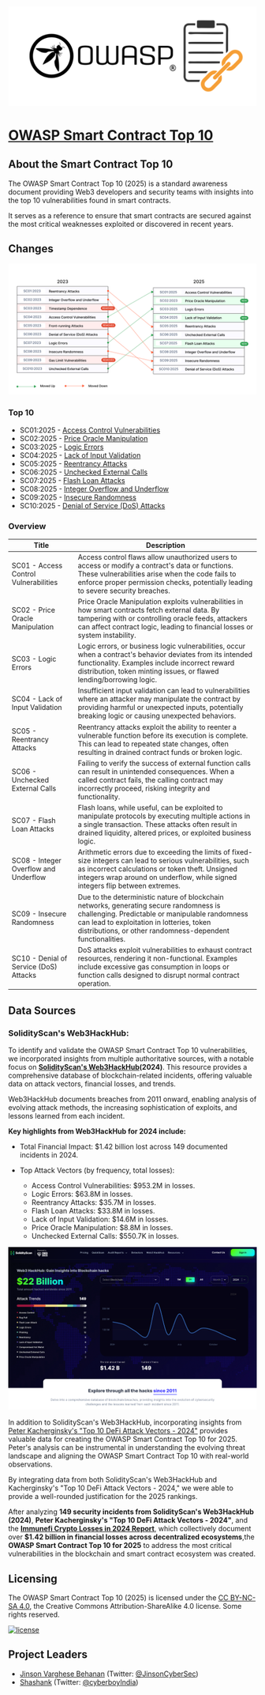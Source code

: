 ![OWASP Logo](assets/images/OWASP_Logo.png)

# [OWASP Smart Contract Top 10](https://owasp.org/www-project-smart-contract-top-10/)

## About the Smart Contract Top 10

The OWASP Smart Contract Top 10 (2025) is a standard awareness document providing Web3 developers and security teams with insights into the top 10 vulnerabilities found in smart contracts.

It serves as a reference to ensure that smart contracts are secured against the most critical weaknesses exploited or discovered in recent years.

## Changes


![OWASP 2023 to 2025 Changes](assets/images/Mapping2023-2025.png)

### Top 10

* SC01:2025 - [Access Control Vulnerabilities](2025/en/src/SC01-access-control.md)
* SC02:2025 - [Price Oracle Manipulation](2025/en/src/SC02-price-oracle-manipulation.md)
* SC03:2025 - [Logic Errors](2025/en/src/SC03-logic-errors.md)
* SC04:2025 - [Lack of Input Validation](2025/en/src/SC04-lack-of-input-validation.md)
* SC05:2025 - [Reentrancy Attacks](2025/en/src/SC05-reentrancy-attacks.md)
* SC06:2025 - [Unchecked External Calls](2025/en/src/SC06-unchecked-external-calls.md)
* SC07:2025 - [Flash Loan Attacks](2025/en/src/SC07-flash-loan-attacks.md)
* SC08:2025 - [Integer Overflow and Underflow](2025/en/src/SC08-integer-overflow-underflow.md)
* SC09:2025 - [Insecure Randomness](2025/en/src/SC09-insecure-randomness.md)
* SC10:2025 - [Denial of Service (DoS) Attacks](2025/en/src/SC10-denial-of-service.md)

### Overview

| Title | Description |
| -- | -- |
| SC01 - Access Control Vulnerabilities | Access control flaws allow unauthorized users to access or modify a contract's data or functions. These vulnerabilities arise when the code fails to enforce proper permission checks, potentially leading to severe security breaches. |
| SC02 - Price Oracle Manipulation | Price Oracle Manipulation exploits vulnerabilities in how smart contracts fetch external data. By tampering with or controlling oracle feeds, attackers can affect contract logic, leading to financial losses or system instability. |
| SC03 - Logic Errors | Logic errors, or business logic vulnerabilities, occur when a contract's behavior deviates from its intended functionality. Examples include incorrect reward distribution, token minting issues, or flawed lending/borrowing logic. |
| SC04 - Lack of Input Validation | Insufficient input validation can lead to vulnerabilities where an attacker may manipulate the contract by providing harmful or unexpected inputs, potentially breaking logic or causing unexpected behaviors. |
| SC05 - Reentrancy Attacks | Reentrancy attacks exploit the ability to reenter a vulnerable function before its execution is complete. This can lead to repeated state changes, often resulting in drained contract funds or broken logic. |
| SC06 - Unchecked External Calls | Failing to verify the success of external function calls can result in unintended consequences. When a called contract fails, the calling contract may incorrectly proceed, risking integrity and functionality. |
| SC07 - Flash Loan Attacks | Flash loans, while useful, can be exploited to manipulate protocols by executing multiple actions in a single transaction. These attacks often result in drained liquidity, altered prices, or exploited business logic. |
| SC08 - Integer Overflow and Underflow | Arithmetic errors due to exceeding the limits of fixed-size integers can lead to serious vulnerabilities, such as incorrect calculations or token theft. Unsigned integers wrap around on underflow, while signed integers flip between extremes. |
| SC09 - Insecure Randomness | Due to the deterministic nature of blockchain networks, generating secure randomness is challenging. Predictable or manipulable randomness can lead to exploitation in lotteries, token distributions, or other randomness-dependent functionalities. |
| SC10 - Denial of Service (DoS) Attacks | DoS attacks exploit vulnerabilities to exhaust contract resources, rendering it non-functional. Examples include excessive gas consumption in loops or function calls designed to disrupt normal contract operation. |


## Data Sources

### SolidityScan's Web3HackHub:

To identify and validate the OWASP Smart Contract Top 10 vulnerabilities, we incorporated insights from multiple authoritative sources, with a notable focus on **[SolidityScan's Web3HackHub](https://solidityscan.com/web3hackhub?year=2024)(2024)**. This resource provides a comprehensive database of blockchain-related incidents, offering valuable data on attack vectors, financial losses, and trends. 

Web3HackHub documents breaches from 2011 onward, enabling analysis of evolving attack methods, the increasing sophistication of exploits, and lessons learned from each incident.


**Key highlights from Web3HackHub for 2024 include:**

- Total Financial Impact: $1.42 billion lost across 149 documented incidents in 2024.

- Top Attack Vectors (by frequency, total losses):
    - Access Control Vulnerabilities: $953.2M in losses.
    - Logic Errors: $63.8M in losses.
    - Reentrancy Attacks: $35.7M in losses.
    - Flash Loan Attacks: $33.8M in losses.
    - Lack of Input Validation: $14.6M in losses.
    - Price Oracle Manipulation: $8.8M in losses. 
    - Unchecked External Calls: $550.7K in losses.

[![web3hackhub](assets/images/web3hackhub-snap.png)](https://solidityscan.com/web3hackhub)


In addition to SolidityScan's Web3HackHub, incorporating insights from [Peter Kacherginsky's "Top 10 DeFi Attack Vectors - 2024"](https://x.com/_iphelix/status/1855855006219690233) provides valuable data for creating the OWASP Smart Contract Top 10 for 2025. Peter's analysis can be instrumental in understanding the evolving threat landscape and aligning the OWASP Smart Contract Top 10 with real-world observations.

By integrating data from both SolidityScan's Web3HackHub and Kacherginsky's "Top 10 DeFi Attack Vectors - 2024," we were able to provide a well-rounded justification for the 2025 rankings. 

After analyzing **149 security incidents from SolidityScan's Web3HackHub (2024)**, **Peter Kacherginsky's "Top 10 DeFi Attack Vectors - 2024"**, and the **[Immunefi Crypto Losses in 2024 Report](https://downloads.ctfassets.net/t3wqy70tc3bv/2LqNkvjajiCS5sPJmWLakc/9715af967dd95a55da05d2ad373edb0d/Immunefi_Crypto_Losses_in_2024_Report.pdf)**, which collectively document over **$1.42 billion in financial losses across decentralized ecosystems**,the **OWASP Smart Contract Top 10 for 2025** to address the most critical vulnerabilities in the blockchain and smart contract ecosystem was created.

## Licensing
The OWASP Smart Contract Top 10 (2025) is licensed under the [CC BY-NC-SA 4.0](https://creativecommons.org/licenses/by-nc-sa/4.0/), the Creative Commons Attribution-ShareAlike 4.0 license. Some rights reserved.


[![license](https://mirrors.creativecommons.org/presskit/buttons/88x31/svg/by-nc-sa.svg)](https://github.com/OWASP/www-project-smart-contract-top-10/blob/8083e976d6d18013dce2d5e6e62f98e632151a09/LICENSE.md)

## Project Leaders
- [Jinson Varghese Behanan](mailto:jinson@owasp.org) (Twitter: [@JinsonCyberSec](https://twitter.com/JinsonCyberSec))
- [Shashank](mailto:shashank@credshields.com) (Twitter: [@cyberboyIndia](https://x.com/cyberboyIndia))
